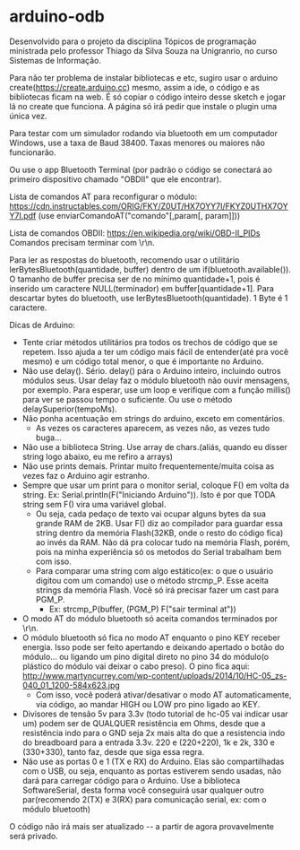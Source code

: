 # arduino-odb
Desenvolvido para o projeto da disciplina Tópicos de programação ministrada pelo professor Thiago da Silva Souza na Unigranrio, no curso Sistemas de Informação.

Para não ter problema de instalar bibliotecas e etc, sugiro usar o arduino create(https://create.arduino.cc) mesmo, assim a ide, o código e as bibliotecas ficam na web. É só copiar o código inteiro desse sketch e jogar lá no create que funciona. A página só irá pedir que instale o plugin uma única vez.

Para testar com um simulador rodando via bluetooth em um computador Windows, use a taxa de Baud 38400. Taxas menores ou maiores não funcionarão.

Ou use o app Bluetooth Terminal (por padrão o código se conectará ao primeiro dispositivo chamado "OBDII" que ele encontrar).

Lista de comandos AT para reconfigurar o módulo: https://cdn.instructables.com/ORIG/FKY/Z0UT/HX7OYY7I/FKYZ0UTHX7OYY7I.pdf
(use enviarComandoAT("comando"[,param[, param]]))

Lista de comandos OBDII: https://en.wikipedia.org/wiki/OBD-II_PIDs
Comandos precisam terminar com \r\n.

Para ler as respostas do bluetooth, recomendo usar o utilitário lerBytesBluetooth(quantidade, buffer) dentro de um if(bluetooth.available()). O tamanho de buffer precisa ser de no mínimo quantidade+1, pois é inserido um caractere NULL(terminador) em buffer[quantidade+1]. Para descartar bytes do bluetooth, use lerBytesBluetooth(quantidade). 1 Byte é 1 caractere.

Dicas de Arduino:
* Tente criar métodos utilitários pra todos os trechos de código que se repetem. Isso ajuda a ter um código mais fácil de entender(até pra você mesmo) e um código total menor, o que é importante no Arduino.
* Não use delay(). Sério. delay() pára o Arduino inteiro, incluindo outros módulos seus. Usar delay faz o módulo bluetooth não ouvir mensagens, por exemplo. Para esperar, use um loop e verifique com a função millis() para ver se passou tempo o suficiente. Ou use o método delaySuperior(tempoMs).
* Não ponha acentuação em strings do arduino, exceto em comentários.
    * As vezes os caracteres aparecem, as vezes não, as vezes tudo buga...
* Não use a biblioteca String. Use array de chars.(aliás, quando eu disser string logo abaixo, eu me refiro a arrays)
* Não use prints demais. Printar muito frequentemente/muita coisa as vezes faz o Arduino agir estranho.
* Sempre que usar um print para o monitor serial, coloque F() em volta da string. Ex: Serial.println(F("Iniciando Arduino")). Isto é por que TODA string sem F() vira uma variável global.
    * Ou seja, cada pedaço de texto vai ocupar alguns bytes da sua grande RAM de 2KB. Usar F() diz ao compilador para guardar essa string dentro da memória Flash(32KB, onde o resto do código fica) ao invés da RAM. Não dá pra colocar tudo na memória Flash, porém, pois na minha experiência só os metodos do Serial trabalham bem com isso.
    * Para comparar uma string com algo estático(ex: o que o usuário digitou com um comando) use o método strcmp_P. Esse aceita strings da memória Flash. Você só irá precisar fazer um cast para PGM_P. 
        * Ex: strcmp_P(buffer, (PGM_P) F("sair terminal at"))
* O modo AT do módulo bluetooth só aceita comandos terminados por \r\n.
* O módulo bluetooth só fica no modo AT enquanto o pino KEY receber energia. Isso pode ser feito apertando e deixando apertado o botão do módulo... ou ligando um pino digital direto no pino 34 do módulo(o plástico do módulo vai deixar o cabo preso). O pino fica aqui: http://www.martyncurrey.com/wp-content/uploads/2014/10/HC-05_zs-040_01_1200-584x623.jpg
    * Com isso, você poderá ativar/desativar o modo AT automaticamente, via código, ao mandar HIGH ou LOW pro pino ligado ao KEY.
* Divisores de tensão 5v para 3.3v (todo tutorial de hc-05 vai indicar usar um) podem ser de QUALQUER resistência em Ohms, desde que a resistência indo para o GND seja 2x mais alta do que a resistencia indo do breadboard para a entrada 3.3v. 220 e (220+220), 1k e 2k, 330 e (330+330), tanto faz, desde que siga essa regra.
* Não use as portas 0 e 1 (TX e RX) do Arduino. Elas são compartilhadas com o USB, ou seja, enquanto as portas estiverem sendo usadas, não dará para carregar código para o Arduino. Use a biblioteca SoftwareSerial, desta forma você conseguirá usar qualquer outro par(recomendo 2(TX) e 3(RX) para comunicação serial, ex: com o módulo bluetooth)

O código não irá mais ser atualizado -- a partir de agora provavelmente será privado.